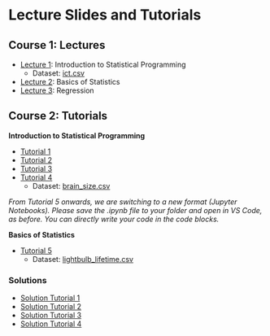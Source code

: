 # Lecture Slides and Tutorials

## Course 1: Lectures
* [Lecture 1](./lecture/l1/Lecture_1.html): Introduction to Statistical Programming
    - Dataset: [ict.csv](./data/ict.csv)
* [Lecture 2](./lecture/l2/Lecture_2.html): Basics of Statistics
* [Lecture 3](./lecture/l3/Lecture_3.html): Regression

## Course 2: Tutorials

**Introduction to Statistical Programming**
* [Tutorial 1](./tutorial/tutorial-1/tutorial_1.html)
* [Tutorial 2](./tutorial/tutorial-2/tutorial_2.html)
* [Tutorial 3](./tutorial/tutorial-3/tutorial_3.html) 
* [Tutorial 4](./tutorial/tutorial-4/tutorial_4.html) 
    - Dataset: [brain_size.csv](./data/brain_size.csv) 

*From Tutorial 5 onwards, we are switching to a new format (Jupyter Notebooks). Please save the .ipynb file to your folder and open in VS Code, as before. You can directly write your code in the code blocks.*

**Basics of Statistics**
* [Tutorial 5](./tutorial/tutorial-5/tutorial_5.ipynb) 
    - Dataset: [lightbulb_lifetime.csv](./data/lightbulb_lifetime.csv) 

### Solutions 
* [Solution Tutorial 1](./tutorial/tutorial-1-solution/tutorial_1_solution.html)
* [Solution Tutorial 2](./tutorial/tutorial-2-solution/tutorial_2_solution.html)
* [Solution Tutorial 3](./tutorial/tutorial-3-solution/tutorial_3_solution.html)
* [Solution Tutorial 4](./tutorial/tutorial-4-solution/tutorial_4_solution.html)

